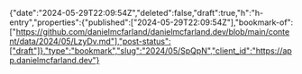 {"date":"2024-05-29T22:09:54Z","deleted":false,"draft":true,"h":"h-entry","properties":{"published":["2024-05-29T22:09:54Z"],"bookmark-of":["https://github.com/danielmcfarland/danielmcfarland.dev/blob/main/content/data/2024/05/LzyDv.md"],"post-status":["draft"]},"type":"bookmark","slug":"2024/05/SpQpN","client_id":"https://app.danielmcfarland.dev"}